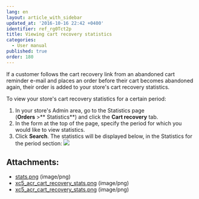 ```yaml
---
lang: en
layout: article_with_sidebar
updated_at: '2016-10-16 22:42 +0400'
identifier: ref_rg0Tct2p
title: Viewing cart recovery statistics
categories:
  - User manual
published: true
order: 180
---
```



If a customer follows the cart recovery link from an abandoned cart reminder e-mail and places an order before their cart becomes abandoned again, their order is added to your store's cart recovery statistics.

To view your store's cart recovery statistics for a certain period:

1.  In your store's Admin area, go to the Statistics page (**Orders** >** Statistics**) and click the **Cart recovery** tab. 
2.  In the form at the top of the page, specify the period for which you would like to view statistics.
3.  Click **Search**. The statistics will be displayed below, in the Statistics for the period section:
    ![]({{site.baseurl}}/attachments/7503956/8719207.png?effects=drop-shadow)

## Attachments:

* [stats.png]({{site.baseurl}}/attachments/7503956/7602217.png) (image/png)
* [xc5_acr_cart_recovery_stats.png]({{site.baseurl}}/attachments/7503956/8719208.png) (image/png)
* [xc5_acr_cart_recovery_stats.png]({{site.baseurl}}/attachments/7503956/8719207.png) (image/png)
